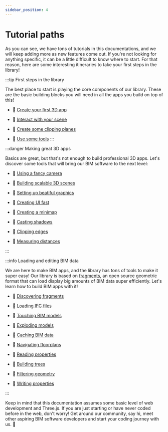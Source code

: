 ```yaml
---
sidebar_position: 4
---
```


# Tutorial paths

As you can see, we have tons of tutorials in this documentations, and we will keep adding more as new features come out. If you're not looking for anything specific, it can be a little difficult to know where to start. For that reason, here are some interesting itineraries to take your first steps in the library!



:::tip First steps in the library

The best place to start is playing the core components of our library. These are the basic building blocks you will need in all the apps you build on top of this!

- 📘 [Create your first 3D app](../Tutorials/SimpleScene.mdx) 

- 📘 [Interact with your scene](../Tutorials/SimpleRaycaster.mdx) 
- 📘 [Create some clipping planes](../Tutorials/SimpleRaycaster.mdx) 

- 📘 [Use some tools](../Tutorials/ToolsComponent.mdx)
:::

:::danger Making great 3D apps

Basics are great, but that's not enough to build professional 3D apps. Let's discover some tools that will bring our BIM software to the next level:

- 📙 [Using a fancy camera](../Tutorials/OrthoPerspectiveCamera.mdx) 

- 📙 [Building scalable 3D scenes](../Tutorials/ScreenCuller.mdx)

- 📙 [Setting up beatiful graphics](../Tutorials/PostproductionRenderer.mdx)

- 📙 [Creating UI fast](../Tutorials/UIManager.mdx)

- 📙 [Creating a minimap](../Tutorials/MiniMap.mdx)

- 📙 [Casting shadows](../Tutorials/ShadowDropper.mdx)

- 📙 [Clipping edges](../Tutorials/EdgesClipper.mdx)

- 📙 [Measuring distances](../Tutorials/LengthMeasurement.mdx)

:::

:::info Loading and editing BIM data

We are here to make BIM apps, and the library has tons of tools to make it super easy! Our library is based on [fragments](https://github.com/ThatOpen/engine_fragment), an open source geometric format that can load display big amounts of BIM data super efficiently. Let's learn how to build BIM apps with it!

- 📕 [Discovering fragments](../Tutorials/FragmentManager.mdx)

- 📕 [Loading IFC files](../Tutorials/FragmentIfcLoader.mdx)

- 📕 [Touching BIM models](../Tutorials/FragmentHighlighter.mdx)

- 📕 [Exploding models](../Tutorials/FragmentExploder.mdx)

- 📕 [Caching BIM data](../Tutorials/FragmentCacher.mdx)

- 📕 [Navigating floorplans](../Tutorials/FragmentPlans.mdx)

- 📕 [Reading properties](../Tutorials/IfcPropertiesProcessor.mdx)

- 📕 [Building trees](../Tutorials/FragmentTree.mdx)

- 📕 [Filtering geometry](../Tutorials/FragmentHider.mdx)

- 📕 [Writing properties](../Tutorials/IfcPropertiesManager.mdx)

:::



Keep in mind that this documentation assumes some basic level of web development and Three.js. If you are just starting or have never coded before in the web, don't worry! Get around our community, say hi, meet other aspiring BIM software developers and start your coding journey with us. 🚀